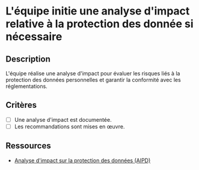 # L'équipe initie une analyse d'impact relative à la protection des donnée si nécessaire

## Description

L'équipe réalise une analyse d'impact pour évaluer les risques liés à la
protection des données personnelles et garantir la conformité avec les
réglementations.

## Critères

- [ ] Une analyse d'impact est documentée.
- [ ] Les recommandations sont mises en œuvre.

## Ressources

- [Analyse d'impact sur la protection des données (AIPD)](https://www.cnil.fr/fr/PIA-privacy-impact-assessment)
